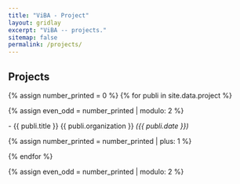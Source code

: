 ```yaml
---
title: "ViBA - Project"
layout: gridlay
excerpt: "ViBA -- projects."
sitemap: false
permalink: /projects/
---
```


## Projects

{% assign number_printed = 0 %}
{% for publi in site.data.project %}

{% assign even_odd = number_printed | modulo: 2 %}

<!-- {% if even_odd == 0 %}
<div class="row">
{% endif %} -->

<p>- {{ publi.title }} {{ publi.organization }}  <em>({{ publi.date }})</em></p>

<!-- <div class="col-sm-6 clearfix">
 <div class="well" style="overflow: auto;">
  <pubtit>{{ publi.title }}</pubtit>
  <p>{{ publi.title }} {{ publi.organization }}  <em>({{ publi.date }})</em></p>
  <img src="{{ site.url }}{{ site.baseurl }}/images/pubpic/{{ publi.image }}" class="img-responsive" style="width: 33%; object-fit: contain; float: left;" />
  <p>{{ publi.description }}</p>
 </div>
</div> -->


{% assign number_printed = number_printed | plus: 1 %}

<!-- {% if even_odd == 1 %}
</div>
{% endif %} -->

{% endfor %}

{% assign even_odd = number_printed | modulo: 2 %}
<!-- {% if even_odd == 1 %}
</div>
{% endif %} -->

<p> &nbsp; </p>
